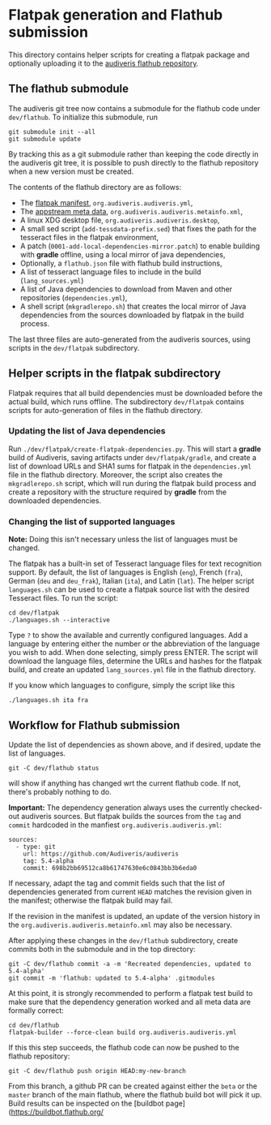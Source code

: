 # Flatpak generation and Flathub submission

This directory contains helper scripts for creating a flatpak package
and optionally uploading it to the [audiveris flathub
repository](https://github.com/flathub/org.audiveris.Audiveris).

## The flathub submodule

The audiveris git tree now contains a submodule for the flathub code
under `dev/flathub`. To initialize this submodule, run

    git submodule init --all
	git submodule update

By tracking this as a git submodule rather than keeping the code
directly in the audiveris git tree, it is possible to push directly
to the flathub repository when a new version must be created.

The contents of the flathub directory are as follows:

* The [flatpak manifest](https://manpages.debian.org/testing/flatpak-builder/flatpak-manifest.5.en.html), 
  `org.audiveris.audiveris.yml`,
* The [appstream meta data](https://freedesktop.org/software/appstream/docs/chap-Metadata.html), 
  `org.audiveris.audiveris.metainfo.xml`,
* A linux XDG desktop file, `org.audiveris.audiveris.desktop`,
* A small sed script (`add-tessdata-prefix.sed`) that fixes the path for the
  tesseract files in the flatpak environment,
* A patch (`0001-add-local-dependencies-mirror.patch`) to enable building
  with **gradle** offline, using a local mirror of java dependencies,
* Optionally, a `flathub.json` file with flathub build instructions,
* A list of tesseract language files to include in the build
  (`lang_sources.yml`)
* A list of Java dependencies to download from Maven and other repositories
  (`dependencies.yml`),
* A shell script (`mkgradlerepo.sh`) that creates the local mirror of Java
  dependencies from the sources downloaded by flatpak in the build process.

The last three files are auto-generated from the audiveris sources, using
scripts in the `dev/flatpak` subdirectory.

## Helper scripts in the flatpak subdirectory

Flatpak requires that all build dependencies must be downloaded before the
actual build, which runs offline. The subdirectory `dev/flatpak` contains
scripts for auto-generation of files in the flathub directory.

### Updating the list of Java dependencies

Run `./dev/flatpak/create-flatpak-dependencies.py`. This will start a
**gradle** build of Audiveris, saving artifacts under `dev/flatpak/gradle`,
and create a list of download URLs and SHA1 sums for flatpak in the
`dependencies.yml` file in the flathub directory.
Moreover, the script also creates the `mkgradlerepo.sh` script, which will
run during the flatpak build process and create a repository with the
structure required by **gradle** from the downloaded dependencies.

### Changing the list of supported languages

**Note:** Doing this isn't necessary unless the list of languages must be changed.

The flatpak has a built-in set of Tesseract language files for text
recognition support. By default, the list of languages is English (`eng`),
French (`fra`), German (`deu` and `deu_frak`), Italian (`ita`), and Latin
(`lat`). The helper script `languages.sh` can be used to create a flatpak
source list with the desired Tesseract files. To run the script:

    cd dev/flatpak
    ./languages.sh --interactive

Type `?` to show the available and currently configured languages. Add a
language by entering  either the number or the abbreviation of the language
you wish to add. When done selecting, simply press ENTER. The script will
download the language files, determine the URLs and hashes for the
flatpak build, and create an updated `lang_sources.yml` file in the
flathub directory.

If you know which languages to configure, simply the script like this

	./languages.sh ita fra

## Workflow for Flathub submission

Update the list of dependencies as shown above, and if desired, update
the list of languages.

    git -C dev/flathub status
	
will show if anything has changed wrt the current flathub code. If not,
there's probably nothing to do.

**Important:** The dependency generation always uses the currently checked-out
audiveris sources. But flatpak builds the sources from the `tag` and `commit`
hardcoded in the manfiest `org.audiveris.audiveris.yml`:

    sources:
      - type: git
        url: https://github.com/Audiveris/audiveris
        tag: 5.4-alpha
        commit: 698b2bb69512ca8b61747630e6c0843bb3b6eda0

If necessary, adapt the tag and commit fields such that the list of
dependencies generated from current `HEAD` matches the revision given in
the manifest; otherwise the flatpak build may fail.

If the revision in the manifest is updated, an update of the
version history in the `org.audiveris.audiveris.metainfo.xml` may also be
necessary.

After applying these changes in the `dev/flathub` subdirectory, create
commits both in the submodule and in the top directory:

    git -C dev/flathub commit -a -m 'Recreated dependencies, updated to 5.4-alpha'
    git commit -m 'flathub: updated to 5.4-alpha' .gitmodules

At this point, it is strongly recommended to perform a flatpak test build to
make sure that the dependency generation worked and all meta data are formally
correct:

    cd dev/flathub
    flatpak-builder --force-clean build org.audiveris.audiveris.yml

If this this step succeeds, the flathub code can now be pushed to the flathub
repository:

    git -C dev/flathub push origin HEAD:my-new-branch
	
From this branch, a github PR can be created against either the `beta` or the
`master` branch of the main flathub, where the flathub build bot will pick
it up. Build results can be inspected on the [buildbot page](https://buildbot.flathub.org/
